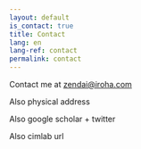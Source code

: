 ```yaml
---
layout: default
is_contact: true
title: Contact
lang: en
lang-ref: contact
permalink: contact
---
```


Contact me at zendai@iroha.com

Also physical address

Also google scholar + twitter

Also cimlab url
